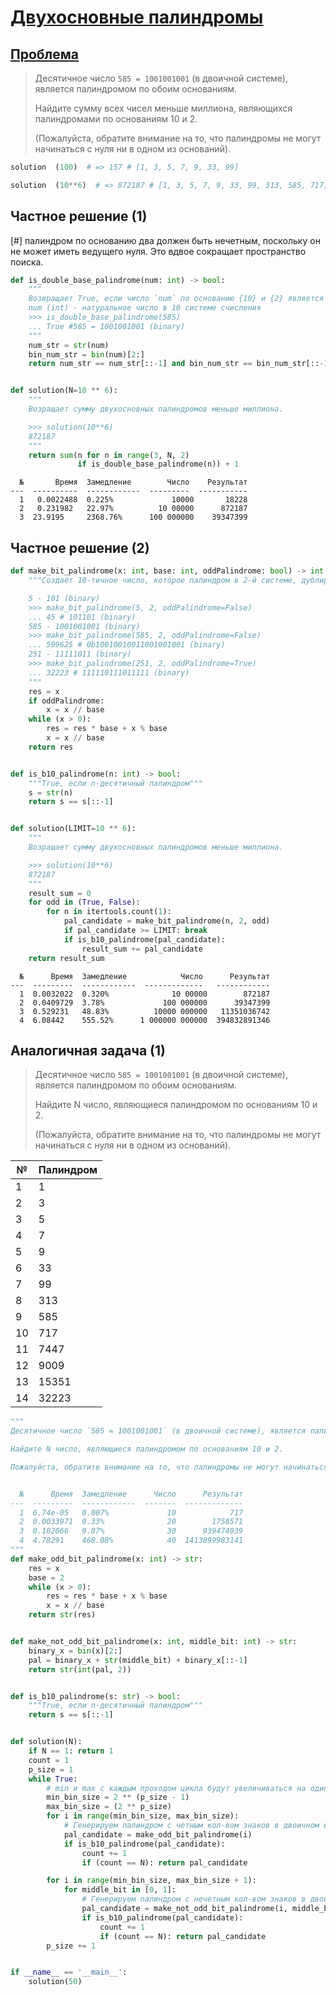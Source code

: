 # [Двухосновные палиндромы](TODO)

## [Проблема](https://euler.jakumo.org/problems/view/35.html)

>Десятичное число `585 = 1001001001` (в двоичной системе), является палиндромом по обоим основаниям.
>
>Найдите сумму всех чисел меньше миллиона, являющихся палиндромами по основаниям 10 и 2.
>
>(Пожалуйста, обратите внимание на то, что палиндромы не могут начинаться с нуля ни в одном из оснований).

``` python
solution  (100)  # => 157 # [1, 3, 5, 7, 9, 33, 99]

solution  (10**6)  # => 872187 # [1, 3, 5, 7, 9, 33, 99, 313, 585, 717, 7447, 9009, 15351, 32223, 39993, 53235, 53835, 73737, 585585]
```


## Частное решение (1)


[#] палиндром по основанию два должен быть нечетным, поскольку он не может иметь ведущего нуля. 
Это вдвое сокращает пространство поиска.

```python
def is_double_base_palindrome(num: int) -> bool:
    """
    Возвращает True, если число `num` по основанию {10} и {2} является полиндромом.
    num (int) - натуральное число в 10 системе счисления
    >>> is_double_base_palindrome(585)
    ... True #585 = 1001001001 (binary)
    """
    num_str = str(num)
    bin_num_str = bin(num)[2:]
    return num_str == num_str[::-1] and bin_num_str == bin_num_str[::-1]


def solution(N=10 ** 6):
    """
    Возращает сумму двухосновных палиндромов меньше миллиона.

    >>> solution(10**6)
    872187
    """
    return sum(n for n in range(3, N, 2)
               if is_double_base_palindrome(n)) + 1
```
```
  №       Время  Замедление        Число    Результат
---  ----------  ------------  ---------  -----------
  1   0.0022488  0.225%             10000       18228
  2   0.231982   22.97%          10 00000      872187
  3  23.9195     2368.76%      100 000000    39347399
 ```

## Частное решение (2)
```python
def make_bit_palindrome(x: int, base: int, oddPalindrome: bool) -> int:
    """Создаёт 10-тичное число, которое палиндром в 2-й системе, дублируюя x в 2-ой; если x c нечетным количеством знаков, то `средний бит` пропускается

    5 - 101 (binary)
    >>> make_bit_palindrome(5, 2, oddPalindrome=False)
    ... 45 # 101101 (binary)
    585 - 1001001001 (binary)
    >>> make_bit_palindrome(585, 2, oddPalindrome=False)
    ... 599625 # 0b10010010011001001001 (binary)
    251 - 11111011 (binary)
    >>> make_bit_palindrome(251, 2, oddPalindrome=True)
    ... 32223 # 111110111011111 (binary)
    """
    res = x
    if oddPalindrome:
        x = x // base
    while (x > 0):
        res = res * base + x % base
        x = x // base
    return res


def is_b10_palindrome(n: int) -> bool:
    """True, если n-десятичный палиндром"""
    s = str(n)
    return s == s[::-1]


def solution(LIMIT=10 ** 6):
    """
    Возращает сумму двухосновных палиндромов меньше миллиона.

    >>> solution(10**6)
    872187
    """
    result_sum = 0
    for odd in (True, False):
        for n in itertools.count(1):
            pal_candidate = make_bit_palindrome(n, 2, odd)
            if pal_candidate >= LIMIT: break
            if is_b10_palindrome(pal_candidate):
                result_sum += pal_candidate
    return result_sum
```
```text
  №      Время  Замедление            Число      Результат
---  ---------  ------------  -------------   ------------
  1  0.0032022  0.320%              10 00000        872187
  2  0.0409729  3.78%             100 000000      39347399
  3  0.529231   48.83%          10000 000000   11351036742
  4  6.08442    555.52%      1 000000 000000  394832891346
```

## Аналогичная задача (1)

>Десятичное число `585 = 1001001001` (в двоичной системе), является палиндромом по обоим основаниям.
>
>Найдите N число, являющиеся палиндромом по основаниям 10 и 2.
>
>(Пожалуйста, обратите внимание на то, что палиндромы не могут начинаться с нуля ни в одном из оснований).


| №   | Палиндром |
|---- | ------ |
| 1   | 1        |
| 2   | 3        |
| 3   | 5        |
| 4   | 7        |
| 5   | 9        |
| 6   | 33       |
| 7   | 99       |
| 8   | 313      |
| 9   | 585      |
| 10  | 717      |
| 11  | 7447     |
| 12  | 9009     |
| 13  | 15351    |
| 14  | 32223    |

```python
"""
Десятичное число `585 = 1001001001` (в двоичной системе), является палиндромом по обоим основаниям.

Найдите N число, являющиеся палиндромом по основаниям 10 и 2.

Пожалуйста, обратите внимание на то, что палиндромы не могут начинаться с нуля ни в одном из оснований).


  №      Время  Замедление      Число      Результат
---  ---------  ------------  -------  -------------
  1  6.74e-05   0.007%             10            717
  2  0.0033971  0.33%              20        1758571
  3  0.102066   9.87%              30      939474939
  4  4.78291    468.08%            40  1413899983141
"""
def make_odd_bit_palindrome(x: int) -> str:
    res = x
    base = 2
    while (x > 0):
        res = res * base + x % base
        x = x // base
    return str(res)


def make_not_odd_bit_palindrome(x: int, middle_bit: int) -> str:
    binary_x = bin(x)[2:]
    pal = binary_x + str(middle_bit) + binary_x[::-1]
    return str(int(pal, 2))


def is_b10_palindrome(s: str) -> bool:
    """True, если n-десятичный палиндром"""
    return s == s[::-1]


def solution(N):
    if N == 1: return 1
    count = 1
    p_size = 1
    while True:
        # min и max с каждым проходом цикла будут увеличиваться на один разряд в двоичном виде
        min_bin_size = 2 ** (p_size - 1)
        max_bin_size = (2 ** p_size)
        for i in range(min_bin_size, max_bin_size):
            # Генерируем палиндром с четным кол-вом знаков в двоичном виде
            pal_candidate = make_odd_bit_palindrome(i)
            if is_b10_palindrome(pal_candidate):
                count += 1
                if (count == N): return pal_candidate

        for i in range(min_bin_size, max_bin_size + 1):
            for middle_bit in [0, 1]:
                # Генерируем палиндром с нечетным кол-вом знаков в двоичном виде
                pal_candidate = make_not_odd_bit_palindrome(i, middle_bit)
                if is_b10_palindrome(pal_candidate):
                    count += 1
                    if (count == N): return pal_candidate
        p_size += 1


if __name__ == '__main__':
    solution(50)
```
